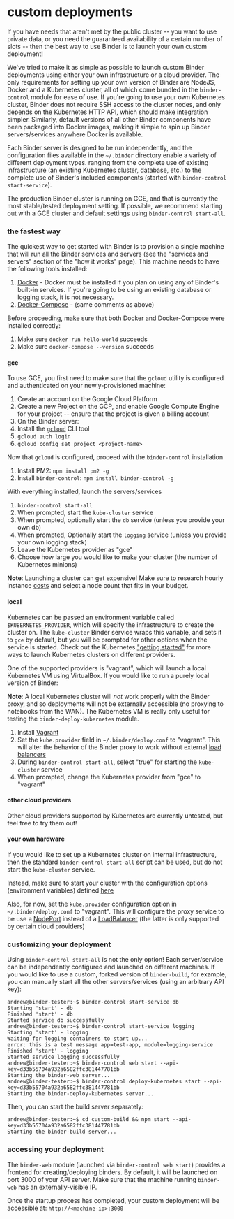 # custom deployments

If you have needs that aren't met by the public cluster -- you want to use private data, or you need the guaranteed availability of a certain number of slots -- then the best way to use Binder is to launch your own custom deployment!

We've tried to make it as simple as possible to launch custom Binder deployments using either
your own infrastructure or a cloud provider. The only requirements for setting up your own version of Binder are NodeJS, Docker and a Kubernetes cluster, all of which come bundled in the `binder-control` module for ease of use. 
If you're going to use your own Kubernetes cluster, Binder does not require SSH access to the cluster nodes, and only depends on the Kubernetes HTTP API, which should make integration simpler. Similarly, default versions of all other
Binder components have been packaged into Docker images, making it simple to spin up Binder
servers/services anywhere Docker is available.

Each Binder server is designed to be run independently, and the configuration files available in
the `~/.binder` directory enable a variety of different deployment types. ranging from the complete use
of existing infrastructure (an existing Kubernetes cluster, database, etc.) to the complete use of
Binder's included components (started with `binder-control start-service`).

The production Binder cluster is running on GCE, and that is currently the most stable/tested 
deployment setting. If possible, we recommend starting out with a GCE cluster and default settings
using `binder-control start-all`.

### the fastest way

The quickest way to get started with Binder is to provision a single machine that will run all
the Binder services and servers (see the "services and servers" section of the "how it works" 
page). This machine needs to have the following tools installed:
 1. [Docker](https://docs.docker.com/engine/installation/) - Docker must be installed if you
   plan on using any of Binder's built-in services. If you're going to be using an existing
   database or logging stack, it is not necessary.
 2. [Docker-Compose](https://docs.docker.com/compose/install/) - (same comments as above)

Before proceeding, make sure that both Docker and Docker-Compose were installed correctly:
 1. Make sure `docker run hello-world` succeeds
 2. Make sure `docker-compose --version` succeeds

#### gce

To use GCE, you first need to make sure that the `gcloud` utility is configured and authenticated
on your newly-provisioned machine:
1. Create an account on the Google Cloud Platform
2. Create a new Project on the GCP, and enable Google Compute Engine for your project -- ensure
   that the project is given a billing account
3. On the Binder server:
  1. Install the [`gcloud`](https://cloud.google.com/sdk/) CLI tool
  2. `gcloud auth login`
  3. `gcloud config set project <project-name>`

Now that `gcloud` is configured, proceed with the `binder-control` installation
1. Install PM2: `npm install pm2 -g`
2. Install `binder-control`: `npm install binder-control -g`

With everything installed, launch the servers/services
1. `binder-control start-all`
  1. When prompted, start the `kube-cluster` service
  2. When prompted, optionally start the `db` service (unless you provide your own db)
  3. When prompted, Optionally start the `logging` service (unless you provide your own logging stack)
  4. Leave the Kubernetes provider as "gce"
  5. Choose how large you would like to make your cluster (the number of Kubernetes minions)

__Note__: Launching a cluster can get expensive! Make sure to research hourly instance 
          [costs](https://cloud.google.com/compute/pricing) and select a node count that fits in
          your budget.

#### local

Kubernetes can be passed an environment variable called `$KUBERNETES_PROVIDER`, which will specify
the infrastructure to create the cluster on. The `kube-cluster` Binder service wraps this variable,
and sets it to `gce` by default, but you will be prompted for other options when the service is
started. Check out the Kubernetes ["getting started"](http://kubernetes.io/docs/getting-started-guides/) 
for more ways to launch Kubernetes clusters on different providers.

One of the supported providers is "vagrant", which will launch a local Kubernetes VM using
VirtualBox. If you would like to run a purely local version of Binder:

__Note__: A local Kubernetes cluster will _not_ work properly with the Binder proxy, and so 
deployments will not be externally accessible (no proxying to notebooks from the WAN). The 
Kubernetes VM is really only useful for testing the `binder-deploy-kubernetes` module.

1. Install [Vagrant](https://www.vagrantup.com/downloads.html)
2. Set the `kube.provider` field in `~/.binder/deploy.conf` to "vagrant". This will alter the 
   behavior of the Binder proxy to work without external [load balancers](http://kubernetes.io/docs/user-guide/services/#type-loadbalancer)
3. During `binder-control start-all`, select "true" for starting the `kube-cluster` service
4. When prompted, change the Kubernetes provider from "gce" to "vagrant"

#### other cloud providers

Other cloud providers supported by Kubernetes are currently untested, but feel free to try them out!

#### your own hardware

If you would like to set up a Kubernetes cluster on internal infrastructure, then the standard
`binder-control start-all` script can be used, but do not start the `kube-cluster` service.

Instead, make sure to start your cluster with the configuration options (environment variables)
defined
[here](https://github.com/binder-project/binder-control/blob/master/services/kube-cluster/service.js#L71)

Also, for now, set the `kube.provider` configuration option in `~/.binder/deploy.conf` to "vagrant". 
This will configure the proxy service to be use a
[NodePort](http://kubernetes.io/docs/user-guide/services/#type-nodeport) instead of a
[LoadBalancer](http://kubernetes.io/docs/user-guide/services/#type-loadbalancer) (the latter is
only supported by certain cloud providers)

### customizing your deployment

Using `binder-control start-all` is not the only option! Each server/service can be independently
configured and launched on different machines. If you would like to use a custom, forked version
of `binder-build`, for example, you can manually start all the other servers/services (using an 
arbitrary API key):
```
andrew@binder-tester:~$ binder-control start-service db
Starting 'start' - db
Finished 'start' - db
Started service db successfully
andrew@binder-tester:~$ binder-control start-service logging
Starting 'start' - logging
Waiting for logging containers to start up...
error: this is a test message app=test-app, module=logging-service
Finished 'start' - logging
Started service logging successfully
andrew@binder-tester:~$ binder-control web start --api-key=d33b55704a932a6582ffc381447781bb
Starting the binder-web server...
andrew@binder-tester:~$ binder-control deploy-kubernetes start --api-key=d33b55704a932a6582ffc381447781bb
Starting the binder-deploy-kubernetes server...
```

Then, you can start the build server separately:
```
andrew@binder-tester:~$ cd custom-build && npm start --api-key=d33b55704a932a6582ffc381447781bb
Starting the binder-build server...
```

### accessing your deployment

The `binder-web` module (launched via `binder-control web start`) provides a frontend for
creating/deploying binders. By default, it will be launched on port 3000 of your API server. Make
sure that the machine running `binder-web` has an externally-visible IP.

Once the startup process has completed, your custom deployment will be accessible at:
`http://<machine-ip>:3000`
